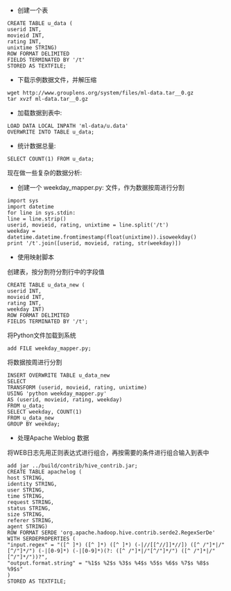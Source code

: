 - 创建一个表
```
CREATE TABLE u_data (
userid INT,
movieid INT,
rating INT,
unixtime STRING)
ROW FORMAT DELIMITED
FIELDS TERMINATED BY '/t'
STORED AS TEXTFILE;
```
- 下载示例数据文件，并解压缩
```
wget http://www.grouplens.org/system/files/ml-data.tar__0.gz
tar xvzf ml-data.tar__0.gz
```
- 加载数据到表中:
```
LOAD DATA LOCAL INPATH 'ml-data/u.data'
OVERWRITE INTO TABLE u_data;
```
- 统计数据总量:
```
SELECT COUNT(1) FROM u_data;
```
现在做一些复杂的数据分析:
- 创建一个 weekday_mapper.py: 文件，作为数据按周进行分割 
```
import sys
import datetime
for line in sys.stdin:
line = line.strip()
userid, movieid, rating, unixtime = line.split('/t')
weekday = datetime.datetime.fromtimestamp(float(unixtime)).isoweekday()
print '/t'.join([userid, movieid, rating, str(weekday)])
```
- 使用映射脚本

创建表，按分割符分割行中的字段值
```
CREATE TABLE u_data_new (
userid INT,
movieid INT,
rating INT,
weekday INT)
ROW FORMAT DELIMITED
FIELDS TERMINATED BY '/t';
```
将Python文件加载到系统
```
add FILE weekday_mapper.py;
```
将数据按周进行分割
```
INSERT OVERWRITE TABLE u_data_new
SELECT
TRANSFORM (userid, movieid, rating, unixtime)
USING 'python weekday_mapper.py'
AS (userid, movieid, rating, weekday)
FROM u_data;
SELECT weekday, COUNT(1)
FROM u_data_new
GROUP BY weekday;
```
- 处理Apache Weblog 数据

将WEB日志先用正则表达式进行组合，再按需要的条件进行组合输入到表中
```
add jar ../build/contrib/hive_contrib.jar;
CREATE TABLE apachelog (
host STRING,
identity STRING,
user STRING,
time STRING,
request STRING,
status STRING,
size STRING,
referer STRING,
agent STRING)
ROW FORMAT SERDE 'org.apache.hadoop.hive.contrib.serde2.RegexSerDe'
WITH SERDEPROPERTIES (
"input.regex" = "([^ ]*) ([^ ]*) ([^ ]*) (-|//[[^//]]*//]) ([^ /"]*|/"[^/"]*/") (-|[0-9]*) (-|[0-9]*)(?: ([^ /"]*|/"[^/"]*/") ([^ /"]*|/"[^/"]*/"))?",
"output.format.string" = "%1$s %2$s %3$s %4$s %5$s %6$s %7$s %8$s %9$s"
)
STORED AS TEXTFILE;
```